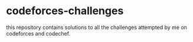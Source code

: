 # codeforces-challenges
this repository contains solutions to all the challenges attempted by me on codeforces and codechef.
